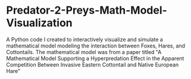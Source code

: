 # Predator-2-Preys-Math-Model-Visualization
A Python code I created to interactively visualize and simulate a mathematical model modeling the interaction between Foxes, Hares, and Cottontails. The mathematical model was from a paper titled "A Mathematical Model Supporting a Hyperpredation Effect in the Apparent Competition Between Invasive Eastern Cottontail and Native European Hare"
